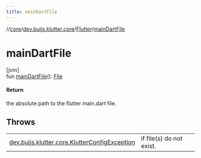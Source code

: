 ```yaml
---
title: mainDartFile
---
```

//[core](../../../index.html)/[dev.buijs.klutter.core](../index.html)/[Flutter](index.html)/[mainDartFile](main-dart-file.html)



# mainDartFile



[jvm]\
fun [mainDartFile](main-dart-file.html)(): [File](https://docs.oracle.com/javase/8/docs/api/java/io/File.html)



#### Return



the absolute path to the flutter main.dart file.



## Throws


| | |
|---|---|
| [dev.buijs.klutter.core.KlutterConfigException](../-klutter-config-exception/index.html) | if file(s) do not exist. |



